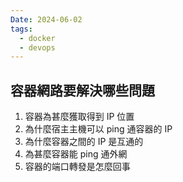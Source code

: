```yaml
---
Date: 2024-06-02
tags:
  - docker
  - devops
---
```

## 容器網路要解決哪些問題
1. 容器為甚麼獲取得到 IP 位置
2. 為什麼宿主主機可以 ping 通容器的 IP
3. 為什麼容器之間的 IP 是互通的
4. 為甚麼容器能 ping 通外網
5. 容器的端口轉發是怎麼回事